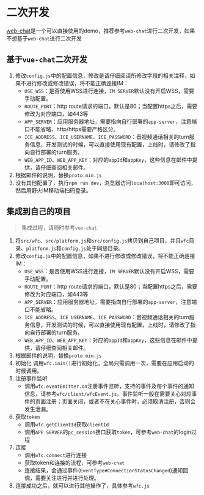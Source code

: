# 二次开发
[web-chat](https://github.com/wildfirechat/web-chat)是一个可以直接使用的demo，推荐参考```web-chat```进行二次开发，如果不想基于```web-chat```进行二次开发

## 基于```vue-chat```二次开发
1. 修改```config.js```中的配置信息，修改是请仔细阅读所修改字段的相关注释，如果不进行修改或修改错误，将不能正确连接IM：
   * ```USE_WSS```：是否使用WSS进行连接，```IM SERVER```默认没有开启WSS，需要手动配置。
   * ```ROUTE_PORT```：http route请求的端口，默认是80；当配置https之后，需要修改为对应端口，如443等
   * ```APP_SERVER```：应用服务器地址，需要指向自行部署的```app-server```，注意端口不能省略、http/https需要严格区分。
   * ```ICE_ADDRESS```、```ICE_USERNAME```、```ICE_PASSWORD```：音视频通话相关的turn服务信息，开发测试的时候，可以直接使用现有配置，上线时，请修改了指向自行部署的turn服务。
   * ```WEB_APP_ID```、```WEB_APP_KEY```：对应的```appId```和```appKey```，这些信息在邮件中提供，请仔细查阅相关邮件。
2. 根据邮件的说明，替换```proto.min.js```
3. 没有其他配置了，执行```npm run dev```，浏览器访问```localhost:3000```即可访问，然后用野火IM移动端扫码登录。

## 集成到自己的项目
> 集成过程，请随时参考```vue-chat```

1. 将```src/wfc```、```src/platform.js```和```src/config.js```拷贝到自己项目，并且```wfc```目录、```platform.js```和```config.js```处于同级目录。
2. 修改```config.js```中的配置信息，如果不进行修改或修改错误，将不能正确连接IM：
   * ```USE_WSS```：是否使用WSS进行连接，```IM SERVER```默认没有开启WSS，需要手动配置。
   * ```ROUTE_PORT```：http route请求的端口，默认是80；当配置https之后，需要修改为对应端口，如443等
   * ```APP_SERVER```：应用服务器地址，需要指向自行部署的```app-server```，注意端口不能省略。
   * ```ICE_ADDRESS```、```ICE_USERNAME```、```ICE_PASSWORD```：音视频通话相关的turn服务信息，开发测试的时候，可以直接使用现有配置，上线时，请修改了指向自行部署的turn服务。
   * ```WEB_APP_ID```、```WEB_APP_KEY```：对应的```appId```和```appKey```，这些信息在邮件中提供，请仔细查阅相关邮件。
3. 根据邮件的说明，替换```proto.min.js```
4. 初始化
   调用```wfc.init()```进行初始化，全局只需调用一次，需要在应用启动的时候调用。
5. 注册事件监听
   * 调用```wfc.eventEmitter.on```注册事件监听，支持的事件及每个事件的通知信息，请参考```wfc/client/wfcEvent.js```。事件监听一般在需要关心对应事件的页面注册；页面关闭，或者不在关心事件时，必须取消注册，否则会发生泄漏。
6. 获取```token```
   * 调用```wfc.getClientId```获取```clientId```
   * 调用```APP SERVER```的```pc_session```接口获取```token```，可参考```web-chat```的login过程
7. 连接
   * 调用```wfc.connect```进行连接
   * 获取token和连接的流程，可参考```web-chat```
   * 连接结果，会通过事件(```EventType#ConnectionStatusChanged```)通知回调，需要关注进行并进行处理。
8. 连接成功之后，就可以进行其他操作了，具体参考```wfc.js```
